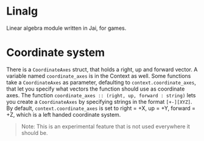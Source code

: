 # Linalg

Linear algebra module written in Jai, for games.

# Coordinate system
There is a `CoordinateAxes` struct, that holds a right, up and forward vector. A variable named `coordinate_axes` is in the Context as well.
Some functions take a `CoordinateAxes` as parameter, defaulting to `context.coordinate_axes`, that let you specify what vectors the function should use as coordinate axes.
The function `coordinate_axes :: (right, up, forward : string)` lets you create a `CoordinateAxes` by specifying strings in the format `[+-][XYZ]`.
By default, `context.coordinate_axes` is set to right = +X, up = +Y, forward = +Z, which is a left handed coordinate system.

> Note: This is an experimental feature that is not used everywhere it should be.
